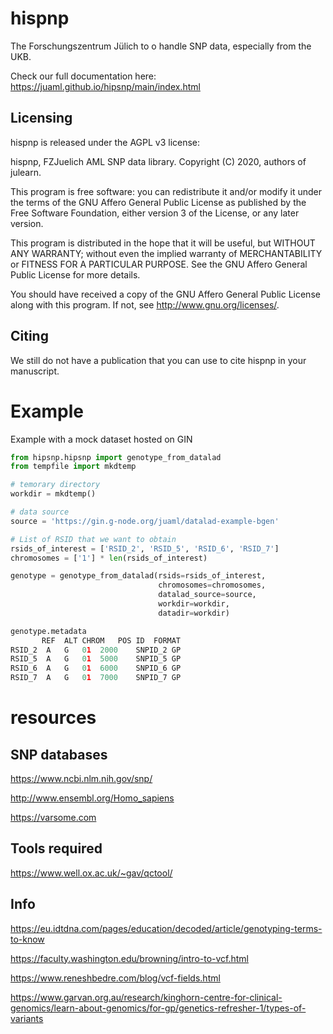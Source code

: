 # hispnp

The Forschungszentrum Jülich to o handle SNP data, especially from the UKB.

Check our full documentation here: https://juaml.github.io/hipsnp/main/index.html


## Licensing

hispnp is released under the AGPL v3 license:

hispnp, FZJuelich AML SNP data library.
Copyright (C) 2020, authors of julearn.

This program is free software: you can redistribute it and/or modify
it under the terms of the GNU Affero General Public License as published by
the Free Software Foundation, either version 3 of the License, or any later version.

This program is distributed in the hope that it will be useful,
but WITHOUT ANY WARRANTY; without even the implied warranty of
MERCHANTABILITY or FITNESS FOR A PARTICULAR PURPOSE.  See the
GNU Affero General Public License for more details.

You should have received a copy of the GNU Affero General Public License
along with this program.  If not, see <http://www.gnu.org/licenses/>.


## Citing
We still do not have a publication that you can use to cite hispnp in your
manuscript. 




# Example

Example with a mock dataset hosted on GIN

```Python
from hipsnp.hipsnp import genotype_from_datalad
from tempfile import mkdtemp

# temorary directory
workdir = mkdtemp()

# data source
source = 'https://gin.g-node.org/juaml/datalad-example-bgen'

# List of RSID that we want to obtain
rsids_of_interest = ['RSID_2', 'RSID_5', 'RSID_6', 'RSID_7']
chromosomes = ['1'] * len(rsids_of_interest)

genotype = genotype_from_datalad(rsids=rsids_of_interest,
                                 chromosomes=chromosomes,
                                 datalad_source=source,
                                 workdir=workdir,
                                 datadir=workdir)

genotype.metadata
	   REF	ALT	CHROM	POS	ID	FORMAT
RSID_2	A	G	01	2000	SNPID_2	GP
RSID_5	A	G	01	5000	SNPID_5	GP
RSID_6	A	G	01	6000	SNPID_6	GP
RSID_7	A	G	01	7000	SNPID_7	GP
```

# resources


## SNP databases

https://www.ncbi.nlm.nih.gov/snp/

http://www.ensembl.org/Homo_sapiens

https://varsome.com


## Tools required

https://www.well.ox.ac.uk/~gav/qctool/


## Info

https://eu.idtdna.com/pages/education/decoded/article/genotyping-terms-to-know

https://faculty.washington.edu/browning/intro-to-vcf.html

https://www.reneshbedre.com/blog/vcf-fields.html

https://www.garvan.org.au/research/kinghorn-centre-for-clinical-genomics/learn-about-genomics/for-gp/genetics-refresher-1/types-of-variants

